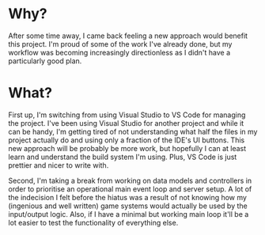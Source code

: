 # Why?

After some time away, I came back feeling a new approach would benefit this project. I'm proud of some of the work I've already done, but my workflow was becoming increasingly directionless as I didn't have a particularly good plan.

# What?

First up, I'm switching from using Visual Studio to VS Code for managing the project. I've been using Visual Studio for another project and while it can be handy, I'm getting tired of not understanding what half the files in my project actually do and using only a fraction of the IDE's UI buttons. This new approach will be probably be more work, but hopefully I can at least learn and understand the build system I'm using. Plus, VS Code is just prettier and nicer to write with.

Second, I'm taking a break from working on data models and controllers in order to prioritise an operational main event loop and server setup. A lot of the indecision I felt before the hiatus was a result of not knowing how my (ingenious and well written) game systems would actually be used by the input/output logic. Also, if I have a minimal but working main loop it'll be a lot easier to test the functionality of everything else.